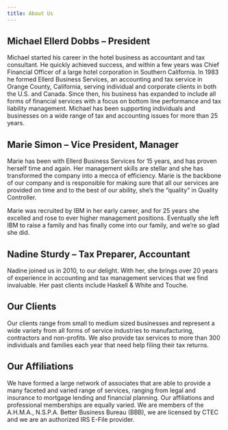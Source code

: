 ```yaml
---
title: About Us
---
```


## Michael Ellerd Dobbs – President

Michael started his career in the hotel business as accountant and tax consultant. He quickly achieved success, and within a few years was Chief Financial Officer of a large hotel corporation in Southern California. In 1983 he formed Ellerd Business Services, an accounting and tax service in Orange County, California, serving individual and corporate clients in both the U.S. and Canada. Since then, his business has expanded to include all forms of financial services with a focus on bottom line performance and tax liability management. Michael has been supporting individuals and businesses on a wide range of tax and accounting issues for more than 25 years.

## Marie Simon – Vice President, Manager

Marie has been with Ellerd Business Services for 15 years, and has proven herself time and again. Her management skills are stellar and she has transformed the company into a mecca of efficiency. Marie is the backbone of our company and is responsible for making sure that all our services are provided on time and to the best of our ability, she’s the “quality” in Quality Controller.

Marie was recruited by IBM in her early career, and for 25 years she excelled and rose to ever higher management positions. Eventually she left IBM to raise a family and has finally come into our family, and we’re so glad she did.

## Nadine Sturdy – Tax Preparer, Accountant

Nadine joined us in 2010, to our delight. With her, she brings over 20 years of experience in accounting and tax management services that we find invaluable. Her past clients include Haskell & White and Touche.

## Our Clients

Our clients range from small to medium sized businesses and represent a wide variety from all forms of service industries to manufacturing, contractors and non-profits. We also provide tax services to more than 300 individuals and families each year that need help filing their tax returns.

## Our Affiliations

We have formed a large network of associates that are able to provide a many faceted and varied range of services, ranging from legal and insurance to mortgage lending and financial planning. Our affiliations and professional memberships are equally varied. We are members of the A.H.M.A., N.S.P.A. Better Business Bureau (BBB), we are licensed by CTEC and we are an authorized IRS E-File provider.
